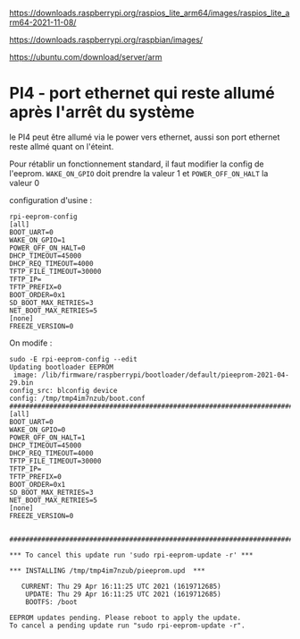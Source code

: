 https://downloads.raspberrypi.org/raspios_lite_arm64/images/raspios_lite_arm64-2021-11-08/

https://downloads.raspberrypi.org/raspbian/images/

https://ubuntu.com/download/server/arm

# PI4 - port ethernet qui reste allumé après l'arrêt du système

le PI4 peut être allumé via le power vers ethernet, aussi son port ethernet reste allmé quant on l'éteint.

Pour rétablir un fonctionnement standard, il faut modifier la config de l'eeprom. `WAKE_ON_GPIO` doit prendre la valeur 1 et `POWER_OFF_ON_HALT` la valeur 0

configuration d'usine :
```
rpi-eeprom-config
[all]
BOOT_UART=0
WAKE_ON_GPIO=1
POWER_OFF_ON_HALT=0
DHCP_TIMEOUT=45000
DHCP_REQ_TIMEOUT=4000
TFTP_FILE_TIMEOUT=30000
TFTP_IP=
TFTP_PREFIX=0
BOOT_ORDER=0x1
SD_BOOT_MAX_RETRIES=3
NET_BOOT_MAX_RETRIES=5
[none]
FREEZE_VERSION=0
```
On modife :
```
sudo -E rpi-eeprom-config --edit
Updating bootloader EEPROM
 image: /lib/firmware/raspberrypi/bootloader/default/pieeprom-2021-04-29.bin
config_src: blconfig device
config: /tmp/tmp4im7nzub/boot.conf
################################################################################
[all]
BOOT_UART=0
WAKE_ON_GPIO=0
POWER_OFF_ON_HALT=1
DHCP_TIMEOUT=45000
DHCP_REQ_TIMEOUT=4000
TFTP_FILE_TIMEOUT=30000
TFTP_IP=
TFTP_PREFIX=0
BOOT_ORDER=0x1
SD_BOOT_MAX_RETRIES=3
NET_BOOT_MAX_RETRIES=5
[none]
FREEZE_VERSION=0


################################################################################

*** To cancel this update run 'sudo rpi-eeprom-update -r' ***

*** INSTALLING /tmp/tmp4im7nzub/pieeprom.upd  ***

   CURRENT: Thu 29 Apr 16:11:25 UTC 2021 (1619712685)
    UPDATE: Thu 29 Apr 16:11:25 UTC 2021 (1619712685)
    BOOTFS: /boot

EEPROM updates pending. Please reboot to apply the update.
To cancel a pending update run "sudo rpi-eeprom-update -r".
```
